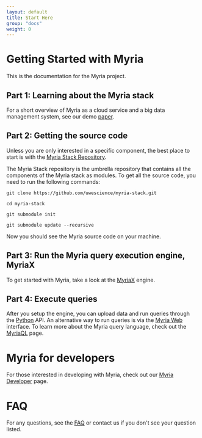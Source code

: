 ```yaml
---
layout: default
title: Start Here 
group: "docs"
weight: 0
---
```


# Getting Started with Myria

This is the documentation for the Myria project. 

## Part 1: Learning about the Myria stack

For a short overview of Myria as a cloud service and a big data management system, see our demo [paper](http://myria.cs.washington.edu/publications/Halperin_Myria_demo_SIGMOD_2014.pdf).


## Part 2:  Getting the source code 

Unless you are only interested in a specific component, the best place to 
start is with the [Myria Stack Repository](https://github.com/uwescience/myria-stack).

The Myria Stack repository is the umbrella repository that contains all the
components of the Myria stack as modules. To get all the source code, you
need to run the following commands:

    git clone https://github.com/uwescience/myria-stack.git

    cd myria-stack

    git submodule init

    git submodule update --recursive

Now you should see the Myria source code on your machine.


## Part 3: Run the Myria query execution engine, MyriaX


To get started with Myria, take a look at the [MyriaX](myriaX.html) engine. 


## Part 4: Execute queries

After you setup the engine, you can upload data and run queries through the [Python](myriapython.html) API. An alternative way to run queries is via the [Myria Web](myriaweb.html) interface. To learn more about the Myria query language, check out the [MyriaQL](myriaql.html) page. 


# Myria for developers

For those interested in developing with Myria, check out our [Myria Developer](developer.html) page. 

# FAQ

For any questions, see the [FAQ](faq.html) or contact us if you don't see your question listed. 
